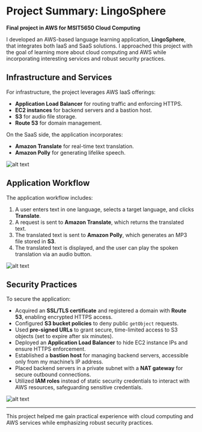# Project Summary: LingoSphere
**Final project in AWS for MSIT5650 Cloud Computing**

I developed an AWS-based language learning application, **LingoSphere**, that integrates both IaaS and SaaS solutions. I approached this project with the goal of learning more about cloud computing and AWS while incorporating interesting services and robust security practices.

## Infrastructure and Services
For infrastructure, the project leverages AWS IaaS offerings:
- **Application Load Balancer** for routing traffic and enforcing HTTPS.
- **EC2 instances** for backend servers and a bastion host.
- **S3** for audio file storage.
- **Route 53** for domain management.

On the SaaS side, the application incorporates:
- **Amazon Translate** for real-time text translation.
- **Amazon Polly** for generating lifelike speech.

![alt text](https://amyfisticuffs.github.io/images/archDiagram.jpeg)

## Application Workflow
The application workflow includes:
1. A user enters text in one language, selects a target language, and clicks **Translate**.
2. A request is sent to **Amazon Translate**, which returns the translated text.
3. The translated text is sent to **Amazon Polly**, which generates an MP3 file stored in **S3**.
4. The translated text is displayed, and the user can play the spoken translation via an audio button.

![alt text](https://amyfisticuffs.github.io/images/infoFlowDiagram.jpeg)

## Security Practices
To secure the application:
- Acquired an **SSL/TLS certificate** and registered a domain with **Route 53**, enabling encrypted HTTPS access.
- Configured **S3 bucket policies** to deny public `getObject` requests.
- Used **pre-signed URLs** to grant secure, time-limited access to S3 objects (set to expire after six minutes).
- Deployed an **Application Load Balancer** to hide EC2 instance IPs and ensure HTTPS enforcement.
- Established a **bastion host** for managing backend servers, accessible only from my machine’s IP address.
- Placed backend servers in a private subnet with a **NAT gateway** for secure outbound connections.
- Utilized **IAM roles** instead of static security credentials to interact with AWS resources, safeguarding sensitive credentials.

![alt text](https://amyfisticuffs.github.io/images/policies-and-roles.png)

---

This project helped me gain practical experience with cloud computing and AWS services while emphasizing robust security practices.
